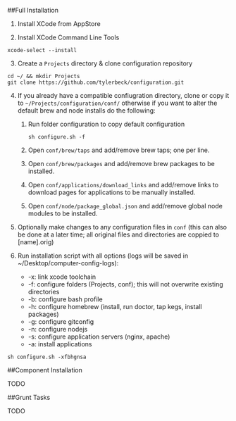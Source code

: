 ##Full Installation
1. Install XCode from AppStore

2. Install XCode Command Line Tools
```
xcode-select --install
```
3. Create a `Projects` directory & clone configuration repository
```
cd ~/ && mkdir Projects
git clone https://github.com/tylerbeck/configuration.git
```

4. If you already have a compatible confiugration directory, clone or copy it to `~/Projects/configuration/conf/` otherwise if you want to alter the default brew and node installs do the following:
	
	1. Run folder configuration to copy default configuration
	
		```
		sh configure.sh -f
		```
	2. Open `conf/brew/taps` and add/remove brew taps; one per line.
	3. Open `conf/brew/packages` and add/remove brew packages to be installed.
	4. Open `conf/applications/download_links` and add/remove links to download pages for applications to be manually installed.
	5. Open `conf/node/package_global.json` and add/remove global node modules to be installed.

5. Optionally make changes to any configuration files in `conf` (this can also be done at a later time; all original files and directories are coppied to [name].orig)
	

5. Run installation script with all options (logs will be saved in ~/Desktop/computer-config-logs):
	* -x: link xcode toolchain 
	* -f: configure folders (Projects, conf); this will not overwrite existing directories
	* -b: configure bash profile
	* -h: configure homebrew (install, run doctor, tap kegs, install packages)
	* -g: configure gitconfig
	* -n: configure nodejs
	* -s: configure application servers (nginx, apache)
	* -a: install applications
	
```
sh configure.sh -xfbhgnsa
```




##Component Installation

TODO

##Grunt Tasks

TODO













